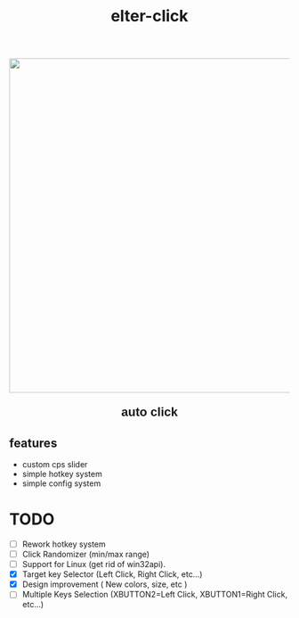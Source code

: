 <h1 align="center" style="padding: 25px; margin-bottom: 10px;">elter-click</h1>

<p align="center">
    <img src="https://steamuserimages-a.akamaihd.net/ugc/2474257527210946472/CFA52BF37D9B0EC7A8C1B9305B533278F49BD872/?imw=378&imh=506&ima=fit&impolicy=Letterbox&imcolor=%23000000&letterbox=true" width="600" style="margin-top: 20px;">
</p>

<p align="center" style="font-family: Arial; font-size: 22px; font-weight: bold;">auto click</p>

## features
- custom cps slider
- simple hotkey system
- simple config system

# TODO
- [ ] Rework hotkey system
- [ ] Click Randomizer (min/max range)
- [ ] Support for Linux (get rid of win32api).
- [X] Target key Selector (Left Click, Right Click, etc...)
- [x] Design improvement ( New colors, size, etc )
- [ ] Multiple Keys Selection (XBUTTON2=Left Click, XBUTTON1=Right Click, etc...)
